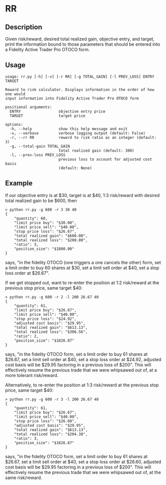# RR

## Description

Given risk/reward, desired total realized gain, objective entry, and target, print the information bound to those parameters that should be entered into a Fidelity Active Trader Pro OTOCO form.

## Usage

```
usage: rr.py [-h] [-v] [-r RR] [-g TOTAL_GAIN] [-l PREV_LOSS] ENTRY TARGET

Reward to risk calculator. Displays information in the order of how one would
input information into Fidelity Active Trader Pro OTOCO form

positional arguments:
  ENTRY                 objective entry price
  TARGET                target price

options:
  -h, --help            show this help message and exit
  -v, --verbose         verbose logging output (default: False)
  -r, --rr RR           reward to risk ratio as an integer (default: 3)
  -g, --total-gain TOTAL_GAIN
                        total realized gain (default: 300)
  -l, --prev-loss PREV_LOSS
                        previous loss to account for adjusted cost basis
                        (default: None)
```

## Example

If our objective entry is at $30, target is at $40, 1:3 risk/reward with desired total realized gain to be $600, then
```
> python rr.py -g 600 -r 3 30 40
{
    "quantity": 60,
    "limit price buy": "$30.00",
    "limit price sell": "$40.00",
    "stop price loss": "$26.67",
    "total realized gain": "$600.00",
    "total realized loss": "$200.00",
    "ratio": 3,
    "position_size": "$1800.00"
}
```
says, "in the fidelity OTOCO (one triggers a one cancels the other) form, set a limit order to buy 60 shares at $30, set a limit sell order at $40, set a stop loss order at $26.67".

If we get stopped out, want to re-enter the position at 1:2 risk/reward at the previous stop price, same target $40:
```
> python rr.py -g 600 -r 2 -l 200 26.67 40
{
    "quantity": 61,
    "limit price buy": "$26.67",
    "limit price sell": "$40.00",
    "stop price loss": "$24.92",
    "adjusted cost basis": "$29.95",
    "total realized gain": "$613.13",
    "total realized loss": "$306.56",
    "ratio": 2,
    "position_size": "$1826.87"
}
```
says, "in the fidelity OTOCO form, set a limit order to buy 61 shares at $26.67, set a limit sell order at $40, set a stop loss order at $24.92, adjusted cost basis will be $29.95 factoring in a previous loss of $200". This will effectively resume the previous trade that we were whipsawed out of, at a more tolerant risk/reward.

Alternatively, to re-enter the position at 1:3 risk/reward at the previous stop price, same target $40:
```
> python rr.py -g 600 -r 3 -l 200 26.67 40
{
    "quantity": 61,
    "limit price buy": "$26.67",
    "limit price sell": "$40.00",
    "stop price loss": "$26.60",
    "adjusted cost basis": "$29.95",
    "total realized gain": "$613.13",
    "total realized loss": "$204.38",
    "ratio": 3,
    "position_size": "$1826.87"
}
```
says, "in the fidelity OTOCO form, set a limit order to buy 61 shares at $26.67, set a limit sell order at $40, set a stop loss order at $26.60, adjusted cost basis will be $29.95 factoring in a previous loss of $200". This will effectively resume the previous trade that we were whipsawed out of, at the same risk/reward.
